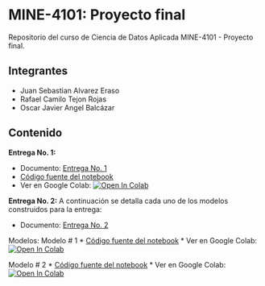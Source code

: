 # MINE-4101: Proyecto final

Repositorio del curso de Ciencia de Datos Aplicada MINE-4101 - Proyecto final.

## Integrantes

* Juan Sebastian Alvarez Eraso
* Rafael Camilo Tejon Rojas
* Oscar Javier Angel Balcázar

## Contenido

**Entrega No. 1:**
  * Documento: [Entrega No. 1](https://github.com/juanalvarez123/MINE-4101-proyecto-final/blob/main/docs/Proyecto%20final%20-%20Primera%20entrega.pdf) 
  * [Código fuente del notebook](https://github.com/juanalvarez123/MINE-4101-proyecto-final/blob/main/Proyecto_Entrega_1.ipynb)
  * Ver en Google Colab: [![Open In Colab](https://colab.research.google.com/assets/colab-badge.svg)](https://colab.research.google.com/github/juanalvarez123/MINE-4101-proyecto-final/blob/main/Proyecto_Entrega_1.ipynb)


**Entrega No. 2:**
  A continuación se detalla cada uno de los modelos construidos para la entrega:

  * Documento: [Entrega No. 2](https://github.com/juanalvarez123/MINE-4101-proyecto-final/blob/main/docs/) 

  Modelos:
   Modelo # 1
    * [Código fuente del notebook](https://github.com/juanalvarez123/MINE-4101-proyecto-final/blob/main/Segunda_Entrega/Modelo_1.ipynb)
    * Ver en Google Colab: [![Open In Colab](https://colab.research.google.com/assets/colab-badge.svg)](https://colab.research.google.com/github/juanalvarez123/MINE-4101-proyecto-final/blob/main//Segunda_Entrega/Modelo_1.ipynb)
  
   Modelo # 2
    * [Código fuente del notebook](https://github.com/juanalvarez123/MINE-4101-proyecto-final/blob/main/Segunda_Entrega/Modelo_2.ipynb)
    * Ver en Google Colab: [![Open In Colab](https://colab.research.google.com/assets/colab-badge.svg)](https://colab.research.google.com/github/juanalvarez123/MINE-4101-proyecto-final/blob/main//Segunda_Entrega/Modelo_2.ipynb)